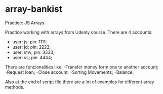 # array-bankist
Practice: JS Arrays 


Practice working with arrays from Udemy course. There are 4 accounts: 
- user: js; pin: 1111;
- user: jd; pin: 2222;
- user: stw; pin: 3333;
- user: ss; pin: 4444;

There are funcionalities like: 
-Transfer money form one to another account;
-Request loan;
-Close account;
-Sorting Movements;
-Balance;


Also at the end of script file there are a lot of examples for different array methods.
